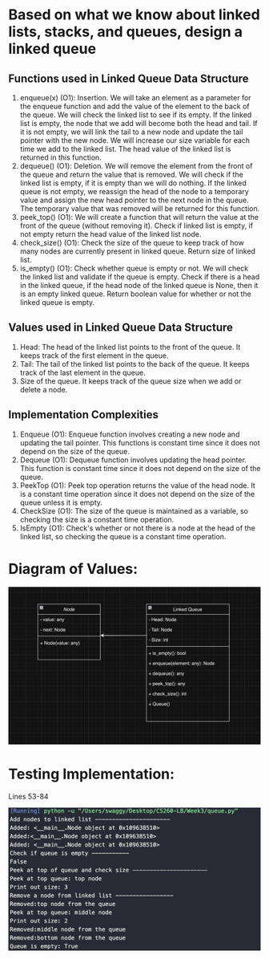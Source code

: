 <h1>Based on what we know about linked lists, stacks, and queues, design a linked queue</h1>
<h2>Functions used in Linked Queue Data Structure</h2>
<ol>
<li>enqueue(x) (O1): Insertion. We will take an element as a parameter for the enqueue function and add the value of the element to the back of the queue. We will check the linked list to see if its empty. If the linked list is empty, the node that we add will become both the head and tail. If it is not empty, we will link the tail to a new node and update the tail pointer with the new node. We will increase our size variable for each time we add to the linked list. The head value of the linked list is returned in this function.</li>
<li>dequeue() (O1): Deletion. We will remove the element from the front of the queue and return the value that is removed. We will check if the linked list is empty, if it is empty than we will do nothing. If the linked queue is not empty, we reassign the head of the node to a temporary value and assign the new head pointer to the next node in the queue. The temporary value that was removed will be returned for this function.</li>
<li>peek_top() (O1): We will create a function that will return the value at the front of the queue (without removing it). Check if linked list is empty, if not empty return the head value of the linked list node.</li>
<li>check_size() (O1): Check the size of the queue to keep track of how many nodes are currently present in linked queue. Return size of linked list.</li>
<li>is_empty() (O1): Check whether queue is empty or not. We will check the linked list and validate if the queue is empty. Check if there is a head in the linked queue, if the head node of the linked queue is None, then it is an empty linked queue. Return boolean value for whether or not the linked queue is empty.</li>
</ol>
<h2>Values used in Linked Queue Data Structure</h2>
<ol>
<li>Head: The head of the linked list points to the front of the queue. It keeps track of the first element in the queue.</li>
<li>Tail: The tail of the linked list points to the back of the queue. It keeps track of the last element in the queue.</li>
<li>Size of the queue. It keeps track of the queue size when we add or delete a node.</li>
</ol>

<h2> Implementation Complexities </h2>
<ol>
<li>Enqueue (O1): Enqueue function involves creating a new node and updating the tail pointer. This functions is constant time since it does not depend on the size of the queue.</li>
<li>Dequeue (O1): Dequeue function involves updating the head pointer. This function is constant time since it does not depend on the size of the queue.</li>
<li>PeekTop (O1): Peek top operation returns the value of the head node. It is a constant time operation since it does not depend on the size of the queue unless it is empty.</li>
<li>CheckSize (O1): The size of the queue is maintained as a variable, so checking the size is a constant time operation.</li>
<li>IsEmpty (O1): Check's whether or not there is a node at the head of the linked list, so checking the queue is a constant time operation. </li>
</ol>

<h1>Diagram of Values:</h1>

![](uml.png) 

<h1>Testing Implementation:</h1>
<span>Lines 53-84</span>

![](testing.png)
